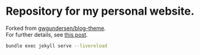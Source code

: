 # Repository for my personal website.  
Forked from [gwgundersen/blog-theme](https://github.com/gwgundersen/blog-theme).  
For further details, see [this
post](http://gregorygundersen.com/blog/2020/06/21/blog-theme).

```bash
bundle exec jekyll serve --livereload
```
